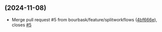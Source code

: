 ##  (2024-11-08)

* Merge pull request #5 from bourbask/feature/splitworkflows ([4bf666e](https://github.com/bourbask/FrekiFerd/commit/4bf666e)), closes [#5](https://github.com/bourbask/FrekiFerd/issues/5)



